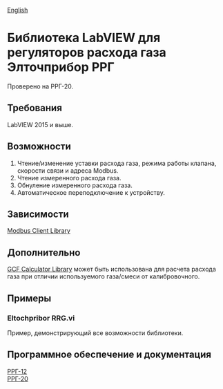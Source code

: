 [English](README_EN.md)
# Библиотека LabVIEW для регуляторов расхода газа Элточприбор РРГ

Проверено на РРГ-20.

## Требования
LabVIEW 2015 и выше.

## Возможности
1. Чтение/изменение уставки расхода газа, режима работы клапана, скорости связи и адреса Modbus.
2. Чтение измеренного расхода газа.
3. Обнуление измеренного расхода газа.
4. Автоматическое переподключение к устройству.

## Зависимости
[Modbus Client Library](https://github.com/plasmapper/modbus-client-labview)

## Дополнительно
[GCF Calculator Library](https://github.com/plasmapper/gcf-calculator-labview) может быть использована для расчета расхода газа при отличии используемого газа/смеси от калибровочного.

## Примеры
### Eltochpribor RRG.vi
Пример, демонстрирующий все возможности библиотеки.

## Программное обеспечение и документация
[РРГ-12](https://eltochpribor.ru/upload/zip/%D0%A0%D0%A0%D0%93-12.rar)  
[РРГ-20](https://drive.google.com/file/d/1ov4l3L0pDe8frplhclJo1kfsVCZQ7Hfq/view?usp=sharing)  
